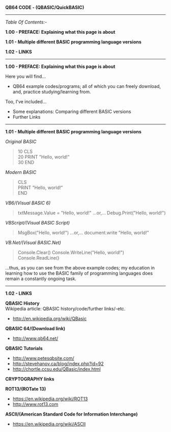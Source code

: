 **QB64 CODE - (QBASIC/QuickBASIC)** 

-----

_Table Of Contents:-_

**1.00 - PREFACE: Explaining what this page is about** 

**1.01 - Multiple different BASIC programming language versions** 

**1.02 - LINKS**      

-----

**1.00 - PREFACE: Explaining what this page is about**

Here you will find...
* QB64 example codes/programs; all of which you can freely download, and, practice studying/learning from.

Too, I've included...
* Some explanations: Comparing different BASIC versions
* Further Links

-----

**1.01 - Multiple different BASIC programming language versions** 

_Original BASIC_

>10 CLS  
>20 PRINT "Hello, world!"  
>30 END

_Modern BASIC_

>CLS  
>PRINT "Hello, world!"  
>END

_VB6/(Visual BASIC 6)_

>txtMessage.Value = "Hello, world!"
...or,...
>Debug.Print("Hello, world!")

_VBScript/(Visual BASIC Script)_

>MsgBox\("Hello, world!"\)
...or,...
>document.write "Hello, world!"

_VB.Net/(Visual BASIC.Net)_

>Console.Clear()
>Console.WriteLine("Hello, world!")
>Console.ReadLine()

...thus, as you can see from the above example codes; my education in learning how to use the BASIC family of programming languages does remain a constantly ongoing task.

-----

**1.02 - LINKS**      

**QBASIC History**  
Wikipedia article: QBASIC history/code/further links/-etc.  
* http://en.wikipedia.org/wiki/QBasic

**QBASIC 64/(Download link)**
* http://www.qb64.net/  

**QBASIC Tutorials**      
* http://www.petesqbsite.com/  
* http://stevehanov.ca/blog/index.php?id=92  
* http://chortle.ccsu.edu/QBasic/index.html  

**CRYPTOGRAPHY links**

**ROT13/(ROTate 13)**
* https://en.wikipedia.org/wiki/ROT13  
* http://www.rot13.com  

**ASCII/(American Standard Code for Information Interchange)**
* https://en.wikipedia.org/wiki/ASCII  

